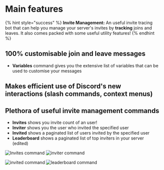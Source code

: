 # Main features 

{% hint style="success" %}
**Invite Management:** An useful invite tracing bot that can help you manage your server's invites by **tracking** joins and leaves. It also comes packed with some useful utility features!
{% endhint %}

## **100% customisable join and leave messages**

* **Variables** command gives you the extensive list of variables that can be used to customise your messages

## **Makes efficient use of Discord's new interactions (slash commands, context menus)**

## **Plethora of useful invite management commands**

* **Invites** shows you invite count of an user!
* **Inviter** shows you the user who invited the specified user
* **Invited** shows a paginated list of users invited by the specified user
* **Leaderboard** shows a paginated list of top inviters in your server (edited)

![Invites command](https://cdn.discordapp.com/attachments/874648443468001300/896644432839966730/userlmn\_8e2e4089aa466f5ce4a63675ab82dad7.png) ![inviter command](https://cdn.discordapp.com/attachments/874648443468001300/896644816010633217/userlmn_e2cbb32d7911f5fef6e9e63c8d46daf0.png)

![invited command](https://cdn.discordapp.com/attachments/874648443468001300/896644929441370173/userlmn_cddfbb103a21ee8cc28c36aa4a2dcece.png) ![leaderboard command](https://cdn.discordapp.com/attachments/874648443468001300/896645058898583552/userlmn_a7b65bb931536e396524846fc5ab836c.png)
